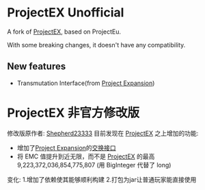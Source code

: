 # ProjectEX Unofficial

A fork of [ProjectEX](https://github.com/FTBTeam/FTB-ProjectEX), based on ProjectEu.

With some breaking changes, it doesn't have any compatibility.

## New features

* Transmutation Interface(from [Project Expansion](https://github.com/DonovanDMC/ProjectExpansion))
  
# ProjectEX 非官方修改版
  修改版原作者: [Shepherd23333](https://github.com/Shepherd23333)
  目前发现在 [ProjectEX](https://github.com/FTBTeam/FTB-ProjectEX) 之上增加的功能:
* 增加了[Project Expansion](https://github.com/DonovanDMC/ProjectExpansion)的[交换接口](https://www.mcmod.cn/item/593867.html)
* 将 EMC 值提升到近无限，而不是 [ProjectEX](https://github.com/FTBTeam/FTB-ProjectEX) 的最高9,223,372,036,854,775,807 (用 BigInteger 代替了 long)

变化:
1.增加了依赖使其能够顺利构建
2.打包为jar让普通玩家能直接使用

